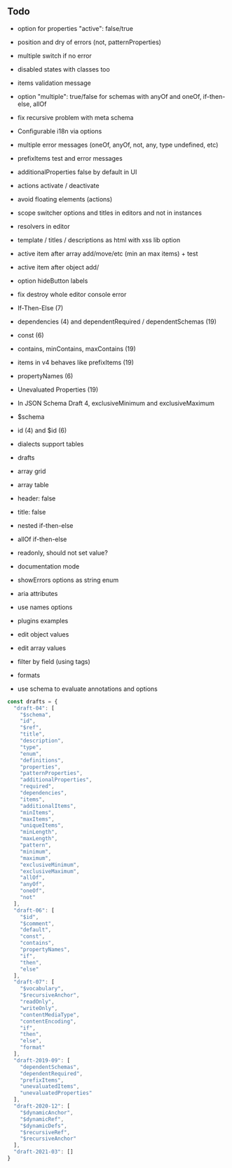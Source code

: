 ## Todo

- option for properties "active": false/true
- position and dry of errors (not, patternProperties)
- multiple switch if no error
- disabled states with classes too
- items validation message
- option "multiple": true/false for schemas with anyOf and oneOf, if-then-else, allOf
- fix recursive problem with meta schema
- Configurable i18n via options
- multiple error messages (oneOf, anyOf, not, any, type undefined, etc)
- prefixItems test and error messages
- additionalProperties false by default in UI
- actions activate / deactivate
- avoid floating elements (actions)
- scope switcher options and titles in editors and not in instances
- resolvers in editor
- template / titles / descriptions as html with xss lib option
- active item after array add/move/etc (min an max items) + test
- active item after object add/
- option hideButton labels
- fix destroy whole editor console error

- If-Then-Else (7)
- dependencies (4) and dependentRequired / dependentSchemas (19)
- const (6)
- contains, minContains, maxContains (19)
- items in v4 behaves like prefixItems (19)
- propertyNames (6)
- Unevaluated Properties (19)
- In JSON Schema Draft 4, exclusiveMinimum and exclusiveMaximum 
- $schema
- id (4) and $id (6)
- dialects support tables


- drafts
- array grid
- array table
- header: false
- title: false
- nested if-then-else
- allOf if-then-else
- readonly, should not set value?
- documentation mode
- showErrors options as string enum
- aria attributes
- use names options
- plugins examples
- edit object values
- edit array values
- filter by field (using tags)
- formats
- use schema to evaluate annotations and options


```javascript
const drafts = {
  "draft-04": [
    "$schema",
    "id",
    "$ref",
    "title",
    "description",
    "type",
    "enum",
    "definitions",
    "properties",
    "patternProperties",
    "additionalProperties",
    "required",
    "dependencies",
    "items",
    "additionalItems",
    "minItems",
    "maxItems",
    "uniqueItems",
    "minLength",
    "maxLength",
    "pattern",
    "minimum",
    "maximum",
    "exclusiveMinimum",
    "exclusiveMaximum",
    "allOf",
    "anyOf",
    "oneOf",
    "not"
  ],
  "draft-06": [
    "$id",
    "$comment",
    "default",
    "const",
    "contains",
    "propertyNames",
    "if",
    "then",
    "else"
  ],
  "draft-07": [
    "$vocabulary",
    "$recursiveAnchor",
    "readOnly",
    "writeOnly",
    "contentMediaType",
    "contentEncoding",
    "if",
    "then",
    "else",
    "format"
  ],
  "draft-2019-09": [
    "dependentSchemas",
    "dependentRequired",
    "prefixItems",
    "unevaluatedItems",
    "unevaluatedProperties"
  ],
  "draft-2020-12": [
    "$dynamicAnchor",
    "$dynamicRef",
    "$dynamicDefs",
    "$recursiveRef",
    "$recursiveAnchor"
  ],
  "draft-2021-03": []
}
```
